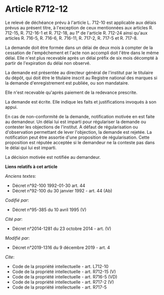 # Article R712-12

Le relevé de déchéance prévu à l'article L. 712-10 est applicable aux délais prévus au présent titre, à l'exception de ceux
mentionnées aux articles R. 712-15, R. 712-16-1 et R. 712-18, au 1° de l'article R. 712-24 ainsi qu'aux articles R. 716-5, R.
716-6, R. 716-11, R. 717-2, R. 717-5 et R. 717-8. 

La demande doit être formée dans un délai de deux mois à compter de la cessation de l'empêchement et l'acte non accompli doit
l'être dans le même délai. Elle n'est plus recevable après un délai préfix de six mois décompté à partir de l'expiration du
délai non observé. 

La demande est présentée au directeur général de l'institut par le titulaire du dépôt, qui doit être le titulaire inscrit au
Registre national des marques si la demande d'enregistrement est publiée, ou son mandataire. 

Elle n'est recevable qu'après paiement de la redevance prescrite. 

La demande est écrite. Elle indique les faits et justifications invoqués à son appui. 

En cas de non-conformité de la demande, notification motivée en est faite au demandeur. Un délai lui est imparti pour
régulariser la demande ou contester les objections de l'institut. A défaut de régularisation ou d'observation permettant de
lever l'objection, la demande est rejetée. La notification peut être assortie d'une proposition de régularisation. Cette
proposition est réputée acceptée si le demandeur ne la conteste pas dans le délai qui lui est imparti. 

La décision motivée est notifiée au demandeur.

**Liens relatifs à cet article**

_Anciens textes_:

  - Décret n°92-100 1992-01-30 art. 44
  - Décret n°92-100 du 30 janvier 1992 - art. 44 (Ab)

_Codifié par_:

  - Décret n°95-385 du 10 avril 1995 (V)

_Cité par_:

  - Décret n°2014-1281 du 23 octobre 2014 - art. (V)

_Modifié par_:

  - Décret n°2019-1316 du 9 décembre 2019 - art. 4

_Cite_:

  - Code de la propriété intellectuelle - art. L712-10
  - Code de la propriété intellectuelle - art. R712-15 (V)
  - Code de la propriété intellectuelle - art. R716-5 (VD)
  - Code de la propriété intellectuelle - art. R717-2 (V)
  - Code de la propriété intellectuelle - art. R717-5
